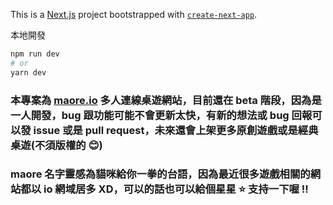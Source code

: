 This is a [Next.js](https://nextjs.org/) project bootstrapped with [`create-next-app`](https://github.com/vercel/next.js/tree/canary/packages/create-next-app).

本地開發

```bash
npm run dev
# or
yarn dev
```

### 本專案為 [maore.io](https://maore.io/) 多人連線桌遊網站，目前還在 beta 階段，因為是一人開發，bug 跟功能可能不會更新太快，有新的想法或 bug 回報可以發 issue 或是 pull request，未來還會上架更多原創遊戲或是經典桌遊(不須版權的 😊)

### maore 名字靈感為貓咪給你一拳的台語，因為最近很多遊戲相關的網站都以 io 網域居多 XD，可以的話也可以給個星星 ⭐ 支持一下喔 !!
